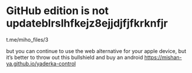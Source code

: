 # GitHub edition is not updateblrslhfkejz8ejjdjfjfkrknfjr
t.me/miho_files/3

but you can continue to use the web alternative for your apple device, but it’s better to throw out this bullshield and buy an android 
https://mishan-ya.github.io/yaderka-control
